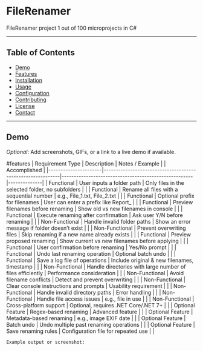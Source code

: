 # FileRenamer
FileRenamer project 1 out of 100 microprojects in C#

---

## Table of Contents
- [Demo](#demo)
- [Features](#features)
- [Installation](#installation)
- [Usage](#usage)
- [Configuration](#configuration)
- [Contributing](#contributing)
- [License](#license)
- [Contact](#contact)

---

## Demo
*Optional*: Add screenshots, GIFs, or a link to a live demo if available.

#features
| Requirement Type     | Description                                                | Notes / Example |                                    | Accomplished | 
|----------------------|------------------------------------------------------------|------------------------------------------------------|--------------|
| Functional           | User inputs a folder path                             		  | Only files in the selected folder, no subfolders     |              |
| Functional           | Rename all files with a sequential number             		  | e.g., File_1.txt, File_2.txt                         |              |
| Functional           | Optional prefix for filenames                         		  | User can enter a prefix like Report_                 |              |
| Functional           | Preview filenames before renaming                     		  | Show old vs new filenames in console                 |              |
| Functional           | Execute renaming after confirmation                   		  | Ask user Y/N before renaming                         |              |
| Non-Functional       | Handle invalid folder paths                           		  | Show an error message if folder doesn’t exist        |              |
| Non-Functional       | Prevent overwriting files                             		  | Skip renaming if a new name already exists           |              |
| Functional           | Preview proposed renaming                             		  | Show current vs new filenames before applying        |              |
| Functional           | User confirmation before renaming                     		  | Yes/No prompt                                        |              |
| Functional           | Undo last renaming operation                          		  | Optional batch undo                                  |              |
| Functional           | Save a log file of operations                         		  | Include original & new filenames, timestamp          |              |
| Non-Functional       | Handle directories with large number of files efficiently	| Performance consideration                            |              |
| Non-Functional       | Avoid filename conflicts                                 	| Detect and prevent overwriting                       |              |
| Non-Functional       | Clear console instructions and prompts                   	| Usability requirement                                |              |
| Non-Functional       | Handle invalid directory paths                           	| Error handling                                       |              |
| Non-Functional       | Handle file access issues                          		    | e.g., file in use                                    |              |
| Non-Functional       | Cross-platform support                             		    | Optional, requires .NET Core/.NET 7+                 |              |
| Optional Feature     | Regex-based renaming                               		    | Advanced feature                                     |              |
| Optional Feature     | Metadata-based renaming                            		    | e.g., image EXIF date                                |              |
| Optional Feature     | Batch undo                                         		    | Undo multiple past renaming operations               |              |
| Optional Feature     | Save renaming rules                                		    | Configuration file for repeated use                  |              |


```text
Example output or screenshot:
